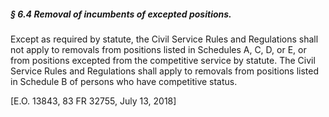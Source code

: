 ##### § 6.4 Removal of incumbents of excepted positions. #####

Except as required by statute, the Civil Service Rules and Regulations shall not apply to removals from positions listed in Schedules A, C, D, or E, or from positions excepted from the competitive service by statute. The Civil Service Rules and Regulations shall apply to removals from positions listed in Schedule B of persons who have competitive status.

[E.O. 13843, 83 FR 32755, July 13, 2018]